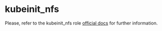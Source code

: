 # kubeinit_nfs

Please, refer to the kubeinit_nfs role
[official docs](https://kubeinit.github.io/kubeinit/roles/role-kubeinit_nfs.html)
for further information.